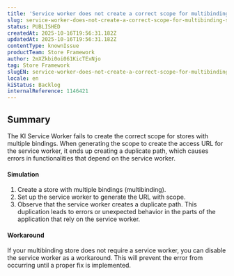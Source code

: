 ```yaml
---
title: 'Service worker does not create a correct scope for multibinding stores'
slug: service-worker-does-not-create-a-correct-scope-for-multibinding-stores
status: PUBLISHED
createdAt: 2025-10-16T19:56:31.182Z
updatedAt: 2025-10-16T19:56:31.182Z
contentType: knownIssue
productTeam: Store Framework
author: 2mXZkbi0oi061KicTExNjo
tag: Store Framework
slugEN: service-worker-does-not-create-a-correct-scope-for-multibinding-stores
locale: en
kiStatus: Backlog
internalReference: 1146421
---
```


## Summary


The KI Service Worker fails to create the correct scope for stores with multiple bindings. When generating the scope to create the access URL for the service worker, it ends up creating a duplicate path, which causes errors in functionalities that depend on the service worker.


#### Simulation



1. Create a store with multiple bindings (multibinding).
2. Set up the service worker to generate the URL with scope.
3. Observe that the service worker creates a duplicate path. This duplication leads to errors or unexpected behavior in the parts of the application that rely on the service worker.



#### Workaround


If your multibinding store does not require a service worker, you can disable the service worker as a workaround. This will prevent the error from occurring until a proper fix is implemented.



